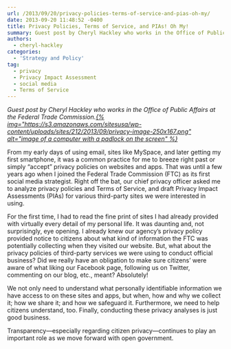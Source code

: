 ```yaml
---
url: /2013/09/20/privacy-policies-terms-of-service-and-pias-oh-my/
date: 2013-09-20 11:48:52 -0400
title: Privacy Policies, Terms of Service, and PIAs! Oh My!
summary: Guest post by Cheryl Hackley who works in the Office of Public Affairs at the Federal Trade Commission. From my early days of using email, sites like MySpace, and later getting my first smartphone, it was a common practice for me to breeze
authors:
  - cheryl-hackley
categories:
  - 'Strategy and Policy'
tag:
  - privacy
  - Privacy Impact Assessment
  - social media
  - Terms of Service
---
```


_Guest post by Cheryl Hackley who works in the Office of Public Affairs at the Federal Trade Commission.[{% img="https://s3.amazonaws.com/sitesusa/wp-content/uploads/sites/212/2013/09/privacy-image-250x167.png" alt="image of a computer with a padlock on the screen" %}](https://s3.amazonaws.com/sitesusa/wp-content/uploads/sites/212/2013/09/privacy-image.png)_

From my early days of using email, sites like MySpace, and later getting my first smartphone, it was a common practice for me to breeze right past or simply &#8220;accept&#8221; privacy policies on websites and apps. That was until a few years ago when I joined the Federal Trade Commission (FTC) as its first social media strategist. Right off the bat, our chief privacy officer asked me to analyze privacy policies and Terms of Service, and draft Privacy Impact Assessments (PIAs) for various third-party sites we were interested in using.

For the first time, I had to read the fine print of sites I had already provided with virtually every detail of my personal life. It was daunting and, not surprisingly, eye opening. I already knew our agency&#8217;s privacy policy provided notice to citizens about what kind of information the FTC was potentially collecting when they visited our website. But, what about the privacy policies of third-party services we were using to conduct official business? Did we really have an obligation to make sure citizens&#8217; were aware of what liking our Facebook page, following us on Twitter, commenting on our blog, etc., meant? Absolutely!

We not only need to understand what personally identifiable information we have access to on these sites and apps, but when, how and why we collect it; how we share it; and how we safeguard it. Furthermore, we need to help citizens understand, too. Finally, conducting these privacy analyses is just good business.

Transparency—especially regarding citizen privacy—continues to play an important role as we move forward with open government.